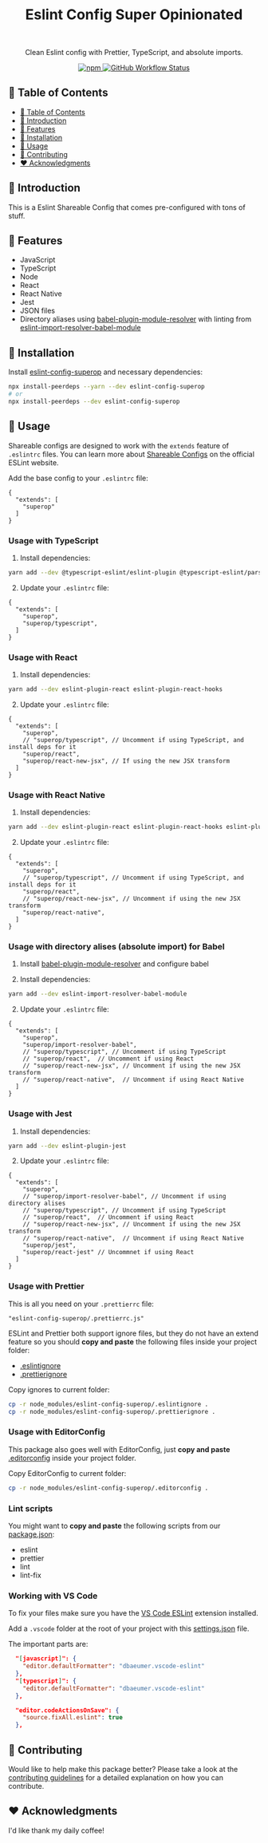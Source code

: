 <h1 align="center">Eslint Config Super Opinionated</h1><br>

<p align="center">
  Clean Eslint config with Prettier, TypeScript, and absolute imports.
</p>

<p align="center">
  <a href="https://www.npmjs.com/package/eslint-config-superop">
    <img alt="npm" src="https://img.shields.io/npm/v/eslint-config-superop?style=flat-square">
  </a>
  <a href="https://github.com/DiogoAbu/eslint-config-superop/actions">
    <img alt="GitHub Workflow Status" src="https://img.shields.io/github/workflow/status/DiogoAbu/eslint-config-superop/Generate%20Release%20and%20Publish%20to%20NPM?label=Generate%20Release%20and%20Publish%20to%20NPM&style=flat-square">
  </a>
</p>

<!-- [BEGIN] Don't edit this section, instead run Markdown AIO: Update Table of Contents -->
## 🚩 Table of Contents

- [🚩 Table of Contents](#-table-of-contents)
- [🚀 Introduction](#-introduction)
- [🎨 Features](#-features)
- [🔧 Installation](#-installation)
- [📖 Usage](#-usage)
- [💬 Contributing](#-contributing)
- [❤️ Acknowledgments](#️-acknowledgments)
<!-- [END] Don't edit this section, instead run Markdown AIO: Update Table of Contents -->

## 🚀 Introduction

This is a Eslint Shareable Config that comes pre-configured with tons of stuff.

## 🎨 Features

- JavaScript
- TypeScript
- Node
- React
- React Native
- Jest
- JSON files
- Directory aliases using [babel-plugin-module-resolver](https://github.com/tleunen/babel-plugin-module-resolver) with linting from [eslint-import-resolver-babel-module](https://github.com/tleunen/eslint-import-resolver-babel-module)

## 🔧 Installation

Install [eslint-config-superop](https://github.com/DiogoAbu/eslint-config-superop) and necessary dependencies:

```sh
npx install-peerdeps --yarn --dev eslint-config-superop
# or
npx install-peerdeps --dev eslint-config-superop
```

## 📖 Usage

Shareable configs are designed to work with the `extends` feature of `.eslintrc` files. You can learn more about [Shareable Configs](http://eslint.org/docs/developer-guide/shareable-configs) on the official ESLint website.

Add the base config to your `.eslintrc` file:
```jsonc
{
  "extends": [
    "superop"
  ]
}
```

### Usage with TypeScript

1. Install dependencies:

```sh
yarn add --dev @typescript-eslint/eslint-plugin @typescript-eslint/parser eslint-import-resolver-typescript
```

2. Update your `.eslintrc` file:

```jsonc
{
  "extends": [
    "superop",
    "superop/typescript",
  ]
}
```

### Usage with React

1. Install dependencies:

```sh
yarn add --dev eslint-plugin-react eslint-plugin-react-hooks
```

2. Update your `.eslintrc` file:

```jsonc
{
  "extends": [
    "superop",
    // "superop/typescript", // Uncomment if using TypeScript, and install deps for it
    "superop/react",
    "superop/react-new-jsx", // If using the new JSX transform
  ]
}
```

### Usage with React Native

1. Install dependencies:

```sh
yarn add --dev eslint-plugin-react eslint-plugin-react-hooks eslint-plugin-react-native
```

2. Update your `.eslintrc` file:

```jsonc
{
  "extends": [
    "superop",
    // "superop/typescript", // Uncomment if using TypeScript, and install deps for it
    "superop/react",
    // "superop/react-new-jsx", // Uncomment if using the new JSX transform
    "superop/react-native",
  ]
}
```

### Usage with directory alises (absolute import) for Babel

1. Install [babel-plugin-module-resolver](https://github.com/tleunen/babel-plugin-module-resolver) and configure babel

2. Install dependencies:

```sh
yarn add --dev eslint-import-resolver-babel-module
```

2. Update your `.eslintrc` file:

```jsonc
{
  "extends": [
    "superop",
    "superop/import-resolver-babel",
    // "superop/typescript", // Uncomment if using TypeScript
    // "superop/react",  // Uncomment if using React
    // "superop/react-new-jsx", // Uncomment if using the new JSX transform
    // "superop/react-native",  // Uncomment if using React Native
  ]
}
```

### Usage with Jest

1. Install dependencies:

```sh
yarn add --dev eslint-plugin-jest
```

2. Update your `.eslintrc` file:

```jsonc
{
  "extends": [
    "superop",
    // "superop/import-resolver-babel", // Uncomment if using directory alises
    // "superop/typescript", // Uncomment if using TypeScript
    // "superop/react",  // Uncomment if using React
    // "superop/react-new-jsx", // Uncomment if using the new JSX transform
    // "superop/react-native",  // Uncomment if using React Native
    "superop/jest",
    "superop/react-jest" // Uncommnet if using React
  ]
}
```

### Usage with Prettier

This is all you need on your `.prettierrc` file:

```
"eslint-config-superop/.prettierrc.js"
```

ESLint and Prettier both support ignore files, but they do not have an extend feature so you should **copy and paste** the following files inside your project folder:
- [.eslintignore](.eslintignore)
- [.prettierignore](.prettierignore)

Copy ignores to current folder:
```sh
cp -r node_modules/eslint-config-superop/.eslintignore .
cp -r node_modules/eslint-config-superop/.prettierignore .
```

### Usage with EditorConfig

This package also goes well with EditorConfig, just **copy and paste** [.editorconfig](.editorconfig) inside your project folder.

Copy EditorConfig to current folder:
```sh
cp -r node_modules/eslint-config-superop/.editorconfig .
```

### Lint scripts

You might want to **copy and paste** the following scripts from our [package.json](package.json):
- eslint
- prettier
- lint
- lint-fix

### Working with VS Code

To fix your files make sure you have the [VS Code ESLint](https://github.com/Microsoft/vscode-eslint) extension installed.

Add a `.vscode` folder at the root of your project with this [settings.json](.vscode/settings.json) file.

The important parts are:
```json
  "[javascript]": {
    "editor.defaultFormatter": "dbaeumer.vscode-eslint"
  },
  "[typescript]": {
    "editor.defaultFormatter": "dbaeumer.vscode-eslint"
  },
```
```json
  "editor.codeActionsOnSave": {
    "source.fixAll.eslint": true
  },
```

## 💬 Contributing

Would like to help make this package better? Please take a look at the [contributing guidelines](./CONTRIBUTING.md) for a detailed explanation on how you can contribute.

## ❤️ Acknowledgments

I'd like thank my daily coffee!
